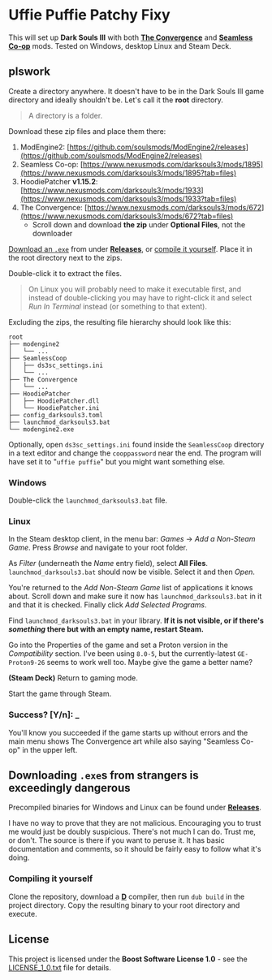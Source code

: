 # Uffie Puffie Patchy Fixy

This will set up **Dark Souls III** with both [**The Convergence**](https://www.nexusmods.com/darksouls3/mods/672) and [**Seamless Co-op**](https://www.nexusmods.com/darksouls3/mods/1895) mods. Tested on Windows, desktop Linux and Steam Deck.

## plswork

Create a directory anywhere. It doesn't have to be in the Dark Souls III game directory and ideally shouldn't be. Let's call it the **root** directory.

> A directory is a folder.

Download these zip files and place them there:

1. ModEngine2: [https://github.com/soulsmods/ModEngine2/releases](https://github.com/soulsmods/ModEngine2/releases)
2. Seamless Co-op: [https://www.nexusmods.com/darksouls3/mods/1895](https://www.nexusmods.com/darksouls3/mods/1895?tab=files)
3. HoodiePatcher **v1.15.2**: [https://www.nexusmods.com/darksouls3/mods/1933](https://www.nexusmods.com/darksouls3/mods/1933?tab=files)
4. The Convergence: [https://www.nexusmods.com/darksouls3/mods/672](https://www.nexusmods.com/darksouls3/mods/672?tab=files)
   * Scroll down and download **the zip** under **Optional Files**, not the downloader

[Download an `.exe`](#downloading-exes-from-strangers-is-exceedingly-dangerous) from under [**Releases**](https://github.com/zorael/plswork/releases), or [compile it yourself](#compiling-it-yourself). Place it in the root directory next to the zips.

Double-click it to extract the files.

> On Linux you will probably need to make it executable first, and instead of double-clicking you may have to right-click it and select *Run In Terminal* instead (or something to that extent).

Excluding the zips, the resulting file hierarchy should look like this:

```
root
├── modengine2
│   └── ...
├── SeamlessCoop
│   ├── ds3sc_settings.ini
│   └── ...
├── The Convergence
│   └── ...
├── HoodiePatcher
│   ├── HoodiePatcher.dll
│   └── HoodiePatcher.ini
├── config_darksouls3.toml
├── launchmod_darksouls3.bat
└── modengine2.exe
```

Optionally, open `ds3sc_settings.ini` found inside the `SeamlessCoop` directory in a text editor and change the `cooppassword` near the end. The program will have set it to "`uffie puffie`" but you might want something else.

### Windows

Double-click the `launchmod_darksouls3.bat` file.

### Linux

In the Steam desktop client, in the menu bar: *Games* -> *Add a Non-Steam Game*. Press *Browse* and navigate to your root folder.

As *Filter* (underneath the *Name* entry field), select **All Files**. `launchmod_darksouls3.bat` should now be visible. Select it and then *Open*.

You're returned to the *Add Non-Steam Game* list of applications it knows about. Scroll down and make sure it now has `launchmod_darksouls3.bat` in it and that it is checked. Finally click *Add Selected Programs*.

Find `launchmod_darksouls3.bat` in your library. **If it is not visible, or if there's *something* there but with an empty name, restart Steam.**

Go into the Properties of the game and set a Proton version in the *Compatibility* section. I've been using `8.0-5`, but the currently-latest `GE-Proton9-26` seems to work well too. Maybe give the game a better name?

**(Steam Deck)** Return to gaming mode.

Start the game through Steam.

### Success? [Y/n]: _

You'll know you succeeded if the game starts up without errors and the main menu shows The Convergence art while also saying "Seamless Co-op" in the upper left.

## Downloading `.exe`s from strangers is exceedingly dangerous

Precompiled binaries for Windows and Linux can be found under [**Releases**](https://github.com/zorael/plswork/releases).

I have no way to prove that they are not malicious. Encouraging you to trust me would just be doubly suspicious. There's not much I can do. Trust me, or don't. The source is there if you want to peruse it. It has basic documentation and comments, so it should be fairly easy to follow what it's doing.

### Compiling it yourself

Clone the repository, download a [**D**](https://dlang.org) compiler, then run `dub build` in the project directory. Copy the resulting binary to your root directory and execute.

## License

This project is licensed under the **Boost Software License 1.0** - see the [LICENSE_1_0.txt](LICENSE_1_0.txt) file for details.

